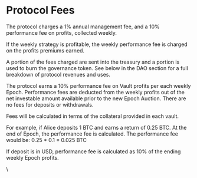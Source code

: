 # Protocol Fees

The protocol charges a 1% annual management fee, and a 10% performance fee on profits, collected weekly.&#x20;

If the weekly strategy is profitable, the weekly performance fee is charged on the profits premiums earned.&#x20;

A portion of the fees charged are sent into the treasury and a portion is used to burn the governance token. See below in the DAO section for a full breakdown of protocol revenues and uses.

The protocol earns a 10% performance fee on Vault profits per each weekly Epoch. Performance fees are deducted from the weekly profits out of the net investable amount available prior to the new Epoch Auction. There are no fees for deposits or withdrawals.&#x20;

Fees will be calculated in terms of the collateral provided in each vault.

For example, if Alice deposits 1 BTC and earns a return of 0.25 BTC. At the end of Epoch, the performance fee is calculated. The performance fee would be:  0.25 \* 0.1 = 0.025 BTC&#x20;

If deposit is in USD, performance fee is calculated as 10% of the ending weekly Epoch profits.

\
